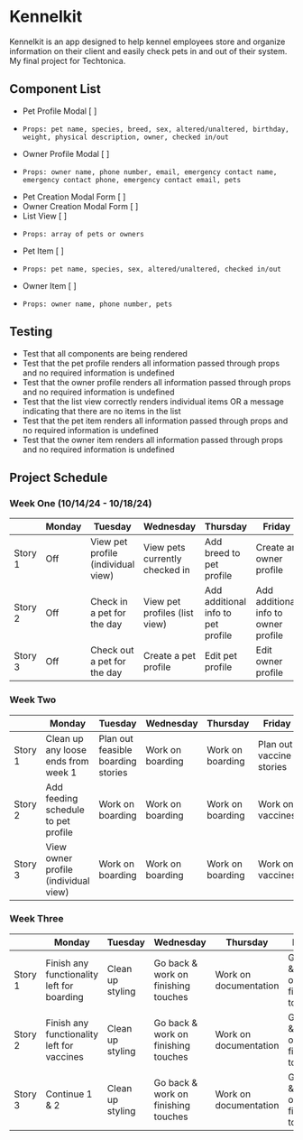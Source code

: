 # Kennelkit

Kennelkit is an app designed to help kennel employees store and organize information on their client and easily check pets in and out of their system. My final project for Techtonica.

## Component List
- Pet Profile Modal [ ]
-     Props: pet name, species, breed, sex, altered/unaltered, birthday, weight, physical description, owner, checked in/out
- Owner Profile Modal [ ]
-     Props: owner name, phone number, email, emergency contact name, emergency contact phone, emergency contact email, pets
- Pet Creation Modal Form [ ]
- Owner Creation Modal Form [ ]
- List View [ ]
-     Props: array of pets or owners
- Pet Item [ ]
-     Props: pet name, species, sex, altered/unaltered, checked in/out
- Owner Item [ ]
-     Props: owner name, phone number, pets

## Testing
- Test that all components are being rendered
- Test that the pet profile renders all information passed through props and no required information is undefined
- Test that the owner profile renders all information passed through props and no required information is undefined
- Test that the list view correctly renders individual items OR a message indicating that there are no items in the list
- Test that the pet item renders all information passed through props and no required information is undefined
- Test that the owner item renders all information passed through props and no required information is undefined

## Project Schedule

### Week One (10/14/24 - 10/18/24)

|| Monday | Tuesday | Wednesday | Thursday | Friday |
| - | ------ | ------- | --------- | -------- | ------ |
| Story 1 | Off | View pet profile (individual view) | View pets currently checked in | Add breed to pet profile | Create an owner profile |
| Story 2 | Off | Check in a pet for the day | View pet profiles (list view) | Add additional info to pet profile | Add additional info to owner profile | 
| Story 3 | Off | Check out a pet for the day | Create a pet profile | Edit pet profile | Edit owner profile |

### Week Two

|| Monday | Tuesday | Wednesday | Thursday | Friday |
| - | ------ | ------- | --------- | -------- | ------ |
| Story 1 | Clean up any loose ends from week 1 | Plan out feasible boarding stories | Work on boarding | Work on boarding | Plan out vaccine stories |
| Story 2 | Add feeding schedule to pet profile | Work on boarding | Work on boarding | Work on boarding | Work on vaccines |
| Story 3 | View owner profile (individual view) | Work on boarding | Work on boarding | Work on boarding | Work on vaccines |

### Week Three

|| Monday | Tuesday | Wednesday | Thursday | Friday |
| - | ------ | ------- | --------- | -------- | ------ |
| Story 1 | Finish any functionality left for boarding | Clean up styling | Go back & work on finishing touches | Work on documentation | Go back & work on finishing touches |
| Story 2 | Finish any functionality left for vaccines | Clean up styling | Go back & work on finishing touches | Work on documentation | Go back & work on finishing touches |
| Story 3 | Continue 1 & 2 | Clean up styling | Go back & work on finishing touches | Work on documentation | Go back & work on finishing touches |
